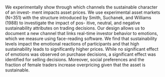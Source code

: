 We experimentally show through which channels the sustainable character of an invest-
ment impacts asset prices. We use experimental asset markets (N=351) with the structure
introduced by Smith, Suchanek, and Williams (1988) to investigate the impact of pos-
itive, neutral, and negative sustainability attributes on trading decisions. Our design
allows us to document a new channel that links real-time investor behavior to emotions,
which we measure using face-reading software. We find that sustainability levels impact
the emotional reactions of participants and that high sustainability leads to significantly
higher prices. While no significant effect of emotions was observed on purchase decisions,
a significant effect was identified for selling decisions. Moreover, social preferences and
the fraction of female traders increase overpricing given that the asset is sustainable.
